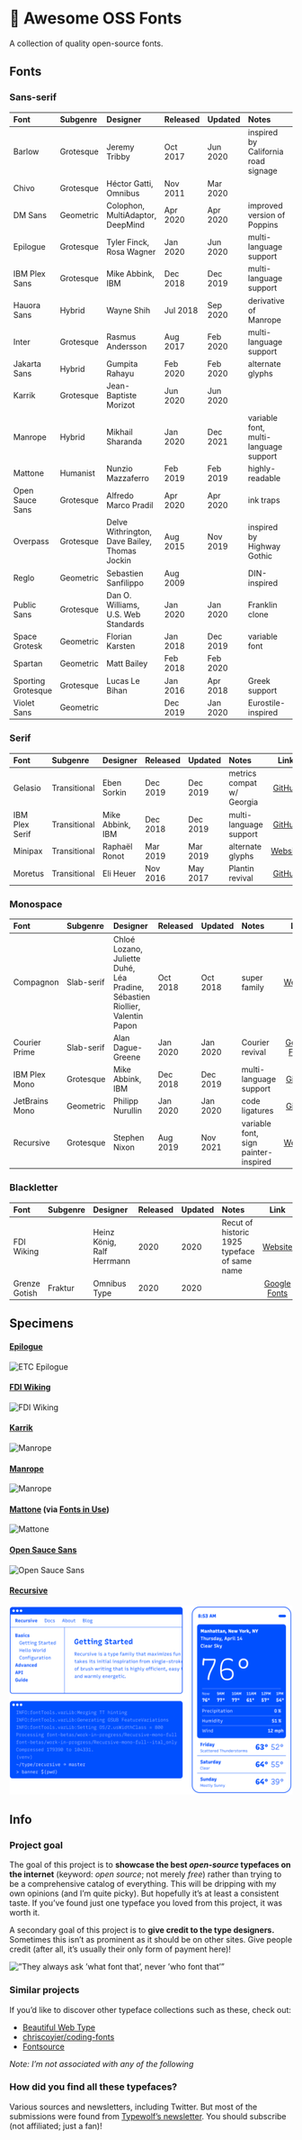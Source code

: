 # 📓 Awesome OSS Fonts

A collection of quality open-source fonts.

## Fonts

### Sans-serif

| Font               | Subgenre  | Designer                                      | Released | Updated  | Notes                                 |                           Link                            |
| :----------------- | :-------- | :-------------------------------------------- | :------- | :------- | :------------------------------------ | :-------------------------------------------------------: |
| Barlow             | Grotesque | Jeremy Tribby                                 | Oct 2017 | Jun 2020 | inspired by California road signage   |          [GitHub](https://github.com/jpt/barlow)          |
| Chivo              | Grotesque | Héctor Gatti, Omnibus                         | Nov 2011 | Mar 2020 |                                       | [GitHub](https://github.com/Omnibus-Type/Chivo)           |
| DM Sans            | Geometric | Colophon, MultiAdaptor, DeepMind              | Apr 2020 | Apr 2020 | improved version of Poppins           | [GitHub](https://github.com/googlefonts/dm-fonts)         |
| Epilogue           | Grotesque | Tyler Finck, Rosa Wagner                      | Jan 2020 | Jun 2020 | multi-language support                |                    [Website][epilogue]                    |
| IBM Plex Sans      | Grotesque | Mike Abbink, IBM                              | Dec 2018 | Dec 2019 | multi-language support                |                    [GitHub][plex-sans]                    |
| Hauora Sans        | Hybrid    | Wayne Shih                                    | Jul 2018 | Sep 2020 | derivative of Manrope                 |     [GitHub](https://github.com/WCYS-Co/Hauora-Sans)      |
| Inter              | Grotesque | Rasmus Andersson                              | Aug 2017 | Feb 2020 | multi-language support                |         [GitHub](https://github.com/rsms/inter/)          |
| Jakarta Sans       | Hybrid    | Gumpita Rahayu                                | Feb 2020 | Feb 2020 | alternate glyphs                      |   [GitHub](https://github.com/tokotype/PlusJakartaSans)   |
| Karrik             | Grotesque | Jean-Baptiste Morizot                         | Jun 2020 | Jun 2020 |                                       |                     [Website][karrik]                     |
| Manrope            | Hybrid    | Mikhail Sharanda                              | Jan 2020 | Dec 2021 | variable font, multi-language support |                    [Website][manrope]                     |
| Mattone            | Humanist  | Nunzio Mazzaferro                             | Feb 2019 | Feb 2019 | highly-readable                       |                    [Website][mattone]                     |
| Open Sauce Sans    | Grotesque | Alfredo Marco Pradil                          | Apr 2020 | Apr 2020 | ink traps                             |                 [GitHub][open-sauce-sans]                 |
| Overpass           | Grotesque | Delve Withrington, Dave Bailey, Thomas Jockin | Aug 2015 | Nov 2019 | inspired by Highway Gothic            |   [GitHub](https://github.com/RedHatOfficial/Overpass)    |
| Reglo              | Geometric | Sebastien Sanfilippo                          | Aug 2009 |          | DIN-inspired                          |       [Website](http://osp.kitchen/foundry/reglo/)        |
| Public Sans        | Grotesque | Dan O. Williams, U.S. Web Standards           | Jan 2020 | Jan 2020 | Franklin clone                        |      [GitHub](https://github.com/uswds/public-sans)       |
| Space Grotesk      | Geometric | Florian Karsten                               | Jan 2018 | Dec 2019 | variable font                         | [GitHub](https://github.com/floriankarsten/space-grotesk) |
| Spartan            | Geometric | Matt Bailey                                   | Feb 2018 | Feb 2020 |                                       | [Google Fonts](https://fonts.google.com/specimen/Spartan) |
| Sporting Grotesque | Grotesque | Lucas Le Bihan                                | Jan 2016 | Apr 2018 | Greek support                         | [Website](http://velvetyne.fr/fonts/sporting-grotesque/)  |
| Violet Sans        | Geometric |                                               | Dec 2019 | Jan 2020 | Eurostile-inspired                    |   [GitHub](https://github.com/violetoffice/violet_sans)   |

### Serif

| Font           | Subgenre     | Designer         | Released | Updated  | Notes                     |                      Link                       |
| :------------- | :----------- | :--------------- | :------- | :------- | :------------------------ | :---------------------------------------------: |
| Gelasio        | Transitional | Eben Sorkin      | Dec 2019 | Dec 2019 | metrics compat w/ Georgia | [GitHub](https://github.com/SorkinType/Gelasio) |
| IBM Plex Serif | Transitional | Mike Abbink, IBM | Dec 2018 | Dec 2019 | multi-language support    |      [GitHub](https://github.com/IBM/plex)      |
| Minipax        | Transitional | Raphaël Ronot    | Mar 2019 | Mar 2019 | alternate glyphs          |  [Website](http://velvetyne.fr/fonts/minipax/)  |
| Moretus        | Transitional | Eli Heuer        | Nov 2016 | May 2017 | Plantin revival           | [GitHub](https://github.com/davelab6/libre-moretus) |

### Monospace

| Font           | Subgenre   | Designer                                                                     | Released | Updated  | Notes                                |                              Link                               |
| :------------- | :--------- | :--------------------------------------------------------------------------- | :------- | :------- | :----------------------------------- | :-------------------------------------------------------------: |
| Compagnon      | Slab-serif | Chloé Lozano, Juliette Duhé, Léa Pradine, Sébastien Riollier, Valentin Papon | Oct 2018 | Oct 2018 | super family                         |         [Website](http://velvetyne.fr/fonts/compagnon/)         |
| Courier Prime  | Slab-serif | Alan Dague-Greene                                                            | Jan 2020 | Jan 2020 | Courier revival                      | [Google Fonts](https://fonts.google.com/specimen/Courier+Prime) |
| IBM Plex Mono  | Grotesque  | Mike Abbink, IBM                                                             | Dec 2018 | Dec 2019 | multi-language support               |              [GitHub](https://github.com/IBM/plex)              |
| JetBrains Mono | Geometric  | Philipp Nurullin                                                             | Jan 2020 | Jan 2020 | code ligatures                       |      [GitHub](https://github.com/JetBrains/JetBrainsMono)       |
| Recursive      | Grotesque  | Stephen Nixon                                                                | Aug 2019 | Nov 2021 | variable font, sign painter-inspired |                      [Website][recursive]                       |

### Blackletter

| Font          | Subgenre | Designer                   | Released | Updated | Notes                                        |                                  Link                                   |
| :------------ | :------- | :------------------------- | :------- | :------ | :------------------------------------------- | :---------------------------------------------------------------------: |
| FDI Wiking    |          | Heinz König, Ralf Herrmann | 2020     | 2020    | Recut of historic 1925 typeface of same name |                          [Website][fdi-wiking]                          |
| Grenze Gotish | Fraktur  | Omnibus Type               | 2020     | 2020    |                                              | [Google Fonts](https://fonts.google.com/specimen/Grenze+Gotisch#glyphs) |

## Specimens

#### [Epilogue][epilogue]

![ETC Epilogue](./img/etc-epilogue.svg)

#### [FDI Wiking][fdi-wiking]

![FDI Wiking](./img/fdi-wiking.jpg)

#### [Karrik][karrik]

![Manrope](./img/karrik.jpg)

#### [Manrope][manrope]

![Manrope](./img/manrope.jpg)

#### [Mattone][mattone] (via [Fonts in Use](https://fontsinuse.com/typefaces/108836/mattone))

![Mattone](./img/collletttivo-mattone.jpg)

#### [Open Sauce Sans][open-sauce-sans]

![Open Sauce Sans](./img/open-sauce-sans.png)

#### [Recursive][recursive]

![Recursive](./img/recursive.png)

## Info

### Project goal

The goal of this project is to **showcase the best _open-source_ typefaces on the internet** (keyword: _open source_; not merely _free_) rather than trying to be a comprehensive catalog of everything. This will be dripping with my own opinions (and I’m quite picky). But hopefully it’s at least a consistent taste. If you’ve found just one typeface you loved from this project, it was worth it.

A secondary goal of this project is to **give credit to the type designers.** Sometimes this isn’t as prominent as it should be on other sites. Give people credit (after all, it’s usually their only form of payment here)!

![”They always ask ’what font that’, never ’who font that’”](./img/whofontthat.jpg)

### Similar projects

If you’d like to discover other typeface collections such as these, check out:

- [Beautiful Web Type](https://beautifulwebtype.com/)
- [chriscoyier/coding-fonts](https://github.com/chriscoyier/coding-fonts)
- [Fontsource](https://github.com/fontsource/fontsource)

_Note: I’m not associated with any of the following_

### How did you find all these typefaces?

Various sources and newsletters, including Twitter. But most of the submissions were found from [Typewolf’s newsletter][typewolf]. You should subscribe (not affiliated; just a fan)!

[karrik]: http://karrik.phantom-foundry.com/
[epilogue]: https://www.etceteratype.co/epilogue
[fdi-wiking]: https://fdi-type.de/fonts/fdi-wiking/
[manrope]: https://manropefont.com/
[mattone]: https://www.fontsquirrel.com/fonts/mattone
[open-sauce-sans]: https://github.com/marcologous/Open-Sauce-Sans
[plex-sans]: https://github.com/IBM/plex
[recursive]: https://recursive.design
[typewolf]: https://www.typewolf.com/newsletter
